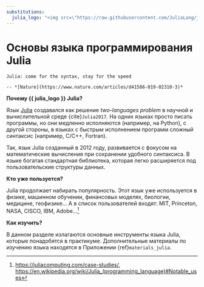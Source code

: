 ```yaml
---
substitutions:
  julia_logo: "<img src=\"https://raw.githubusercontent.com/JuliaLang/julia-logo-graphics/master/images/julia-dots.svg\" style=\"height: 1em;\">"
---
```


# Основы языка программирования Julia

```{epigraph}
Julia: come for the syntax, stay for the speed

-- *[Nature](https://www.nature.com/articles/d41586-019-02310-3)*
```

**Почему {{ julia_logo }} Julia?**

Язык [Julia](https://julialang.org/) создавался как решение *two-languages problem* в научной и вычислительной среде {cite}`Julia2017`. На одних языках просто писать программы, но они медленно исполняются (например, на Python), с другой стороны, в языках с быстрым исполнением программ сложный синтаксис (например, C/C++, Fortran).

Так, язык Julia созданный в 2012 году, развивается с фокусом на математические вычисления при сохранении удобного синтаксиса. В языке богатая стандартная библиотека, которая легко расширяется под пользовательские структуры данных.

**Кто уже пользуется?**

Julia продолжает набирать популярность. Этот язык уже используется в физике, машинном обучении, финансовых моделях, биологии, медицине, геофизике... А в список пользователей входят: MIT, Princeton, NASA, CISCO, IBM, Adobe...[^usage_proof]

[^usage_proof]: https://juliacomputing.com/case-studies/, https://en.wikipedia.org/wiki/Julia_(programming_language)#Notable_uses

**Как изучить?**

В данном разделе излагаются основные инструменты языка Julia, которые понадобятся в практикуме. Дополнительные материалы по изучению языка находятся в Приложении {ref}`materials_julia`.
